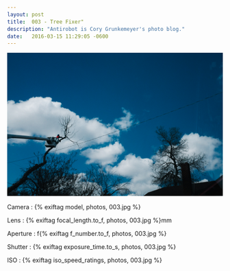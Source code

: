 ```yaml
---
layout: post
title:  003 - Tree Fixer"
description: "Antirobot is Cory Grunkemeyer's photo blog."
date:   2016-03-15 11:29:05 -0600
---
```


![003 - Tree Fixer](/photos/003.jpg)

Camera
: {% exiftag model, photos, 003.jpg %}

Lens
: {% exiftag focal_length.to_f, photos, 003.jpg %}mm

Aperture
: f{% exiftag f_number.to_f, photos, 003.jpg %}

Shutter
: {% exiftag exposure_time.to_s, photos, 003.jpg %}

ISO
: {% exiftag iso_speed_ratings, photos, 003.jpg %}
